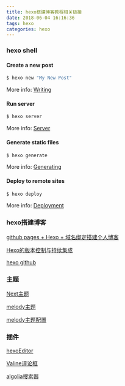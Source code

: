 ```yaml
---
title: hexo搭建博客教程相关链接
date: 2018-06-04 16:16:36
tags: hexo
categories: hexo
---
```

### hexo shell

#### Create a new post

``` bash
$ hexo new "My New Post"
```

More info: [Writing](https://hexo.io/docs/writing.html)

#### Run server

``` bash
$ hexo server
```

<!-- More -->
More info: [Server](https://hexo.io/docs/server.html)

#### Generate static files

``` bash
$ hexo generate
```

More info: [Generating](https://hexo.io/docs/generating.html)

#### Deploy to remote sites

``` bash
$ hexo deploy
```

More info: [Deployment](https://hexo.io/docs/deployment.html)

### hexo搭建博客
[github pages + Hexo + 域名绑定搭建个人博客](https://yq.aliyun.com/articles/64953)

[Hexo的版本控制与持续集成](https://formulahendry.github.io/2016/12/04/hexo-ci/)

[hexo github](https://github.com/hexojs/hexo)
### 主题
[Next主题](https://github.com/iissnan/hexo-theme-next)

[melody主题](https://github.com/Molunerfinn/hexo-theme-melody)

[melody主题配置](https://molunerfinn.com/hexo-theme-melody-doc/#/)
<!-- More -->
### 插件
[hexoEditor](https://github.com/zhuzhuyule/HexoEditor)

[Valine评论框](https://github.com/xCss/Valine)

[algolia搜索器](https://github.com/LouisBarranqueiro/hexo-algoliasearch)

